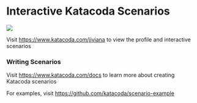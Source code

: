 # Interactive Katacoda Scenarios

[![](http://shields.katacoda.com/katacoda/jjviana/count.svg)](https://www.katacoda.com/jjviana "Get your profile on Katacoda.com")

Visit https://www.katacoda.com/jjviana to view the profile and interactive scenarios

### Writing Scenarios
Visit https://www.katacoda.com/docs to learn more about creating Katacoda scenarios

For examples, visit https://github.com/katacoda/scenario-example
